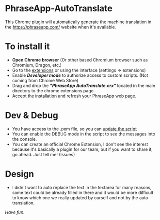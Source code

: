 PhraseApp-AutoTranslate
=======================

This Chrome plugin will automatically generate the machine translation in the https://phraseapp.com/ website when it's available.

To install it
=============
* **Open Chrome browser** (Or other based Chromium browser such as Chromium, Dragon, etc.)
* Go to the [extensions](chrome://extensions/) or using the interface (settings => extensions)
* Enable ***Developer mode*** to authorize access to custom scripts. (Not coming from Chrome Web Store)
* Drag and drop the ***"PhraseApp AutoTranslate.crx"*** located in the main directory to the chrome extensions page.
* Accept the installation and refresh your PhraseApp web page.

Dev & Debug
===========
* You have access to the .pem file, so you can [update the script](http://developer.chrome.com/extensions/packaging.html)
* You can enable the DEBUG mode in the script to see the messages into the console.
* You can create an official Chrome Extension, I don't see the interest because it's basically a plugin for our team, but if you want to share it, go ahead. Just tell me! (Issues)


Design
======
* I didn't want to auto replace the text in the textarea for many reasons, some text could be already filled in there and it would be more difficult to know which one we really updated by ourself and not by the auto translation. 

_Have fun._
